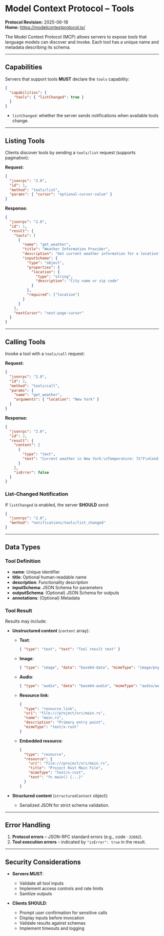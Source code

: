 # Model Context Protocol – Tools

**Protocol Revision:** 2025-06-18  
**Home:** https://modelcontextprotocol.io/

The Model Context Protocol (MCP) allows servers to expose _tools_ that language models can discover and invoke. Each tool has a unique name and metadata describing its schema.

---

## Capabilities

Servers that support tools **MUST** declare the `tools` capability:

```json
{
  "capabilities": {
    "tools": { "listChanged": true }
  }
}
```
- `listChanged`: whether the server sends notifications when available tools change.

---

## Listing Tools

Clients discover tools by sending a `tools/list` request (supports pagination):

**Request:**
```json
{
  "jsonrpc": "2.0",
  "id": 1,
  "method": "tools/list",
  "params": { "cursor": "optional-cursor-value" }
}
```

**Response:**
```json
{
  "jsonrpc": "2.0",
  "id": 1,
  "result": {
    "tools": [
      {
        "name": "get_weather",
        "title": "Weather Information Provider",
        "description": "Get current weather information for a location",
        "inputSchema": {
          "type": "object",
          "properties": {
            "location": {
              "type": "string",
              "description": "City name or zip code"
            }
          },
          "required": ["location"]
        }
      }
    ],
    "nextCursor": "next-page-cursor"
  }
}
```

---

## Calling Tools

Invoke a tool with a `tools/call` request:

**Request:**
```json
{
  "jsonrpc": "2.0",
  "id": 2,
  "method": "tools/call",
  "params": {
    "name": "get_weather",
    "arguments": { "location": "New York" }
  }
}
```

**Response:**
```json
{
  "jsonrpc": "2.0",
  "id": 2,
  "result": {
    "content": [
      {
        "type": "text",
        "text": "Current weather in New York:\nTemperature: 72°F\nConditions: Partly cloudy"
      }
    ],
    "isError": false
  }
}
```

### List-Changed Notification

If `listChanged` is enabled, the server **SHOULD** send:
```json
{
  "jsonrpc": "2.0",
  "method": "notifications/tools/list_changed"
}
```

---

## Data Types

### Tool Definition

- **name**: Unique identifier
- **title**: Optional human-readable name
- **description**: Functionality description
- **inputSchema**: JSON Schema for parameters
- **outputSchema**: (Optional) JSON Schema for outputs
- **annotations**: (Optional) Metadata

### Tool Result

Results may include:

- **Unstructured content** (`content` array):
    - **Text**:
      ```json
      { "type": "text", "text": "Tool result text" }
      ```
    - **Image**:
      ```json
      { "type": "image", "data": "base64-data", "mimeType": "image/png" }
      ```
    - **Audio**:
      ```json
      { "type": "audio", "data": "base64-audio", "mimeType": "audio/wav" }
      ```
    - **Resource link**:
      ```json
      {
        "type": "resource_link",
        "uri": "file:///project/src/main.rs",
        "name": "main.rs",
        "description": "Primary entry point",
        "mimeType": "text/x-rust"
      }
      ```
    - **Embedded resource**:
      ```json
      {
        "type": "resource",
        "resource": {
          "uri": "file:///project/src/main.rs",
          "title": "Project Rust Main File",
          "mimeType": "text/x-rust",
          "text": "fn main() {...}"
        }
      }
      ```

- **Structured content** (`structuredContent` object):
    - Serialized JSON for strict schema validation.

---

## Error Handling

1. **Protocol errors** – JSON-RPC standard errors (e.g., code `-32602`).
2. **Tool execution errors** – indicated by `"isError": true` in the result.

---

## Security Considerations

- **Servers MUST**:
    - Validate all tool inputs
    - Implement access controls and rate limits
    - Sanitize outputs

- **Clients SHOULD**:
    - Prompt user confirmation for sensitive calls
    - Display inputs before invocation
    - Validate results against schemas
    - Implement timeouts and logging  

